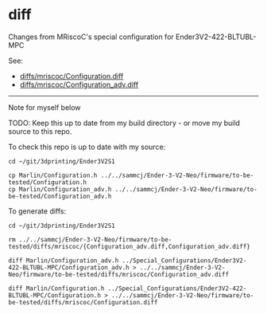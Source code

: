# diff

Changes from MRiscoC's special configuration for Ender3V2-422-BLTUBL-MPC

See:

- [diffs/mriscoc/Configuration.diff](diffs/mriscoc/Configuration.diff)
- [diffs/mriscoc/Configuration_adv.diff](diffs/mriscoc/Configuration_adv.diff)

---

Note for myself below

 TODO: Keep this up to date from my build directory - or move my build source to this repo.

To check this repo is up to date with my source:

```shell
cd ~/git/3dprinting/Ender3V2S1

cp Marlin/Configuration.h ../../sammcj/Ender-3-V2-Neo/firmware/to-be-tested/Configuration.h
cp Marlin/Configuration_adv.h ../../sammcj/Ender-3-V2-Neo/firmware/to-be-tested/Configuration_adv.h
```

To generate diffs:

```shell
cd ~/git/3dprinting/Ender3V2S1

rm ../../sammcj/Ender-3-V2-Neo/firmware/to-be-tested/diffs/mriscoc/{Configuration_adv.diff,Configuration_adv.diff}

diff Marlin/Configuration_adv.h ../Special_Configurations/Ender3V2-422-BLTUBL-MPC/Configuration_adv.h > ../../sammcj/Ender-3-V2-Neo/firmware/to-be-tested/diffs/mriscoc/Configuration_adv.diff

diff Marlin/Configuration.h ../Special_Configurations/Ender3V2-422-BLTUBL-MPC/Configuration.h > ../../sammcj/Ender-3-V2-Neo/firmware/to-be-tested/diffs/mriscoc/Configuration.diff
```
